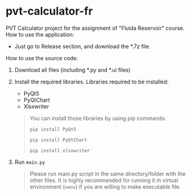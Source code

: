 # pvt-calculator-fr
PVT Calculator project for the assignment of "Fluida Reservoir" course.
How to use the application:
- Just go to Release section, and download the *.7z file.

How to use the source code:
1. Download all files (including *.py and *.ui files)
2. Install the required libraries. Libraries required to be installed:
    - PyQt5
    - PyQtChart
    - Xlsxwriter

    > You can install those libraries by using pip commands:
    > <pre><code>pip install PyQt5</code></pre>
    > <pre><code>pip install PyQtChart</code></pre>
    > <pre><code>pip install xlsxwriter</code></pre>

3. Run <code>main.py</code>

    > Please run main.py script in the same directory/folder with the other files.
    > It is highly recommended for running it in virtual environment (<code>venv</code>) if you are willing to make executable file.
